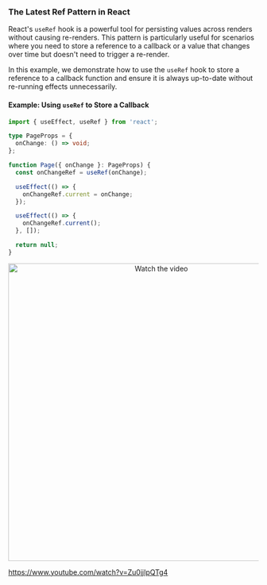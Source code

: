 ### The Latest Ref Pattern in React

React's `useRef` hook is a powerful tool for persisting values across renders without causing re-renders. This pattern is particularly useful for scenarios where you need to store a reference to a callback or a value that changes over time but doesn't need to trigger a re-render.

In this example, we demonstrate how to use the `useRef` hook to store a reference to a callback function and ensure it is always up-to-date without re-running effects unnecessarily.

#### Example: Using `useRef` to Store a Callback

```typescript
import { useEffect, useRef } from 'react';

type PageProps = {
  onChange: () => void;
};

function Page({ onChange }: PageProps) {
  const onChangeRef = useRef(onChange);

  useEffect(() => {
    onChangeRef.current = onChange;
  });

  useEffect(() => {
    onChangeRef.current();
  }, []);

  return null;
}
```

<p align="center">
  <a href="https://www.youtube.com/watch?v=Zu0jjIpQTg4" target="_blank">
    <img src="https://img.youtube.com/vi/Zu0jjIpQTg4/0.jpg" alt="Watch the video" width="600" />
  </a>
</p>

https://www.youtube.com/watch?v=Zu0jjIpQTg4